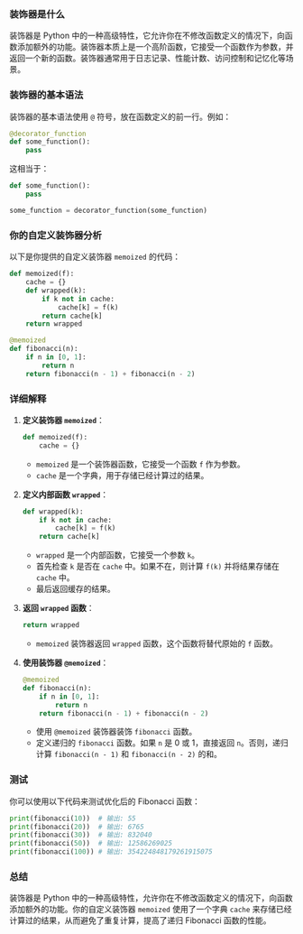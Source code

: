 ### 装饰器是什么

装饰器是 Python 中的一种高级特性，它允许你在不修改函数定义的情况下，向函数添加额外的功能。装饰器本质上是一个高阶函数，它接受一个函数作为参数，并返回一个新的函数。装饰器通常用于日志记录、性能计数、访问控制和记忆化等场景。

### 装饰器的基本语法

装饰器的基本语法使用 `@` 符号，放在函数定义的前一行。例如：

```python
@decorator_function
def some_function():
    pass
```

这相当于：

```python
def some_function():
    pass

some_function = decorator_function(some_function)
```

### 你的自定义装饰器分析

以下是你提供的自定义装饰器 `memoized` 的代码：

```python
def memoized(f):
    cache = {}
    def wrapped(k):
        if k not in cache:
            cache[k] = f(k)
        return cache[k]
    return wrapped

@memoized
def fibonacci(n):
    if n in [0, 1]:
        return n
    return fibonacci(n - 1) + fibonacci(n - 2)
```

### 详细解释

1. **定义装饰器 `memoized`**：
   ```python
   def memoized(f):
       cache = {}
   ```
   - `memoized` 是一个装饰器函数，它接受一个函数 `f` 作为参数。
   - `cache` 是一个字典，用于存储已经计算过的结果。

2. **定义内部函数 `wrapped`**：
   ```python
   def wrapped(k):
       if k not in cache:
           cache[k] = f(k)
       return cache[k]
   ```
   - `wrapped` 是一个内部函数，它接受一个参数 `k`。
   - 首先检查 `k` 是否在 `cache` 中。如果不在，则计算 `f(k)` 并将结果存储在 `cache` 中。
   - 最后返回缓存的结果。

3. **返回 `wrapped` 函数**：
   ```python
   return wrapped
   ```
   - `memoized` 装饰器返回 `wrapped` 函数，这个函数将替代原始的 `f` 函数。

4. **使用装饰器 `@memoized`**：
   ```python
   @memoized
   def fibonacci(n):
       if n in [0, 1]:
           return n
       return fibonacci(n - 1) + fibonacci(n - 2)
   ```
   - 使用 `@memoized` 装饰器装饰 `fibonacci` 函数。
   - 定义递归的 `fibonacci` 函数。如果 `n` 是 0 或 1，直接返回 `n`。否则，递归计算 `fibonacci(n - 1)` 和 `fibonacci(n - 2)` 的和。

### 测试

你可以使用以下代码来测试优化后的 Fibonacci 函数：

```python
print(fibonacci(10))  # 输出: 55
print(fibonacci(20))  # 输出: 6765
print(fibonacci(30))  # 输出: 832040
print(fibonacci(50))  # 输出: 12586269025
print(fibonacci(100)) # 输出: 354224848179261915075
```

### 总结

装饰器是 Python 中的一种高级特性，允许你在不修改函数定义的情况下，向函数添加额外的功能。你的自定义装饰器 `memoized` 使用了一个字典 `cache` 来存储已经计算过的结果，从而避免了重复计算，提高了递归 Fibonacci 函数的性能。
